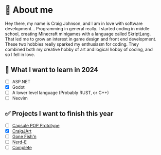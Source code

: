 # 👑 About me
Hey there, my name is Craig Johnson, and I am in love with software development... Programming in general really. I started coding in middle school, creating Minecraft minigames with a language called SkriptLang. That led me to grow an interest in game design and front end development. These two hobbies really sparked my enthusiasm for coding. They combined both my creative hobby of art and logical hobby of coding, and so I fell in love.     
     
## 🍒 What I want to learn in 2024
- [ ] ASP.NET
- [x] Godot
- [ ] A lower level language (Probably RUST, or C++)
- [ ] Neovim

## ✅ Projects I want to finish this year
- [ ] [Capsule POP Prototype](https://github.com/Craigware/CapsulePop)
- [x] [CraigJArt](https://github.com/Craigware/Doodle-Gallery)
- [ ] [Gone Fish'n]()
- [ ] [Nerd-E]() 
- [ ] [Complete]()
